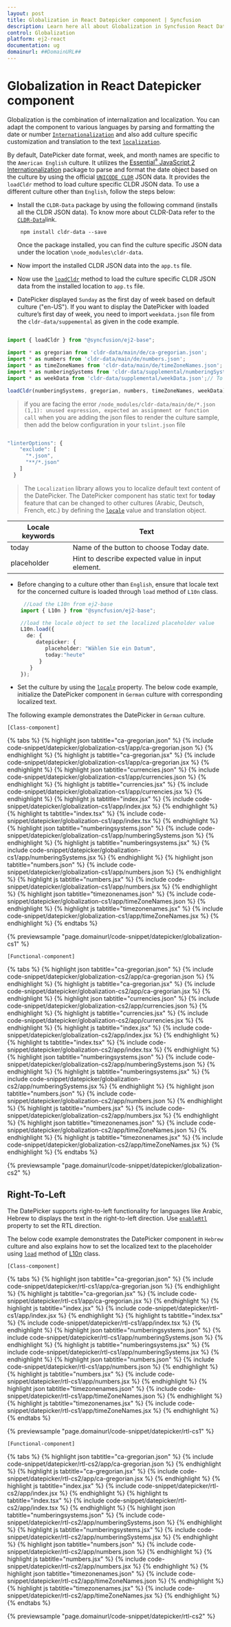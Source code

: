 ```yaml
---
layout: post
title: Globalization in React Datepicker component | Syncfusion
description: Learn here all about Globalization in Syncfusion React Datepicker component of Syncfusion Essential JS 2 and more.
control: Globalization 
platform: ej2-react
documentation: ug
domainurl: ##DomainURL##
---
```


# Globalization in React Datepicker component

Globalization is the combination of internalization and localization. You can adapt the component to various languages by parsing and formatting the date or number [`Internationalization`](https://ej2.syncfusion.com/react/documentation/common/globalization/internationalization) and also add culture specific customization and translation to the text [`localization`](https://ej2.syncfusion.com/react/documentation/common/globalization/localization).

By default, DatePicker date format, week, and month names are specific to the `American English` culture. It utilizes the [Essential<sup style="font-size:70%">&reg;</sup> JavaScript 2 Internationalization](https://ej2.syncfusion.com/react/documentation/common/globalization/internationalization) package to parse and format the date object based on the culture by using the official [`UNICODE CLDR`](http://cldr.unicode.org/) JSON data. It provides the `loadCldr` method to load culture specific CLDR JSON data. To use a different culture other than `English`, follow the steps below:

* Install the `CLDR-Data` package by using the following command (installs all the CLDR JSON data). To know more about CLDR-Data refer to the [`CLDR-Data`](https://cldr.unicode.org/index/cldr-spec/cldr-json-bindings)link.

    ```
     npm install cldr-data --save
    ```

    Once the package installed, you can find the culture specific JSON data under the location `\node_modules\cldr-data`.

* Now import the installed CLDR JSON data into the `app.ts` file.

* Now use the [`loadCldr`](http://ej2.syncfusion.com/documentation/base/internationalization#cldr-data-dependencies) method to load the culture specific CLDR JSON data from the installed location to `app.ts` file.

* DatePicker displayed `Sunday` as the first day of week based on default culture ("en-US"). If you want to display the DatePicker with loaded culture’s first day of week, you need to import `weekdata.json` file from the `cldr-data/suppemental` as given in the code example.

```ts

import { loadCldr } from "@syncfusion/ej2-base";

import * as gregorian from 'cldr-data/main/de/ca-gregorian.json';
import * as numbers from 'cldr-data/main/de/numbers.json';
import * as timeZoneNames from 'cldr-data/main/de/timeZoneNames.json';
import * as numberingSystems from 'cldr-data/supplemental/numberingSystems.json';
import * as weekData from 'cldr-data/supplemental/weekData.json';// To load the culture based first day of week

loadCldr(numberingSystems, gregorian, numbers, timeZoneNames, weekData);
```

> if you are facing the error `/node_modules/cldr-data/main/de/*.json (1,1): unused expression, expected an assignment or function call` when you are adding the json files to render the culture sample, then add the below configuration in your `tslint.json` file

```ts

"linterOptions": {
    "exclude": [
      "*.json",
      "**/*.json"
    ]
  }
```

> The `Localization` library allows you to localize default text content of the DatePicker. The DatePicker component has static text for  **today** feature that can be changed to other cultures (Arabic, Deutsch, French, etc.) by defining the [`locale`](https://ej2.syncfusion.com/react/documentation/api/datepicker#locale) value and translation object.

Locale keywords |Text
-----|-----
today | Name of the button to choose Today date.
placeholder | Hint to describe expected value in input element.

* Before changing to a culture other than `English`, ensure that locale text for the concerned culture is loaded through `load` method of `L10n` class.

    ```ts
      //Load the L10n from ej2-base
     import { L10n } from "@syncfusion/ej2-base";

     //load the locale object to set the localized placeholder value
     L10n.load({
       de: {
          datepicker: {
             placeholder: "Wählen Sie ein Datum",
             today:"heute"
           }
        }
     });
   ```

* Set the culture by using the [`locale`](https://ej2.syncfusion.com/react/documentation/api/datepicker#locale) property. The below code example, initialize the DatePicker component in `German` culture with corresponding localized text.

The following example demonstrates the DatePicker in `German` culture.

`[Class-component]`

{% tabs %}
{% highlight json tabtitle="ca-gregorian.json" %}
{% include code-snippet/datepicker/globalization-cs1/app/ca-gregorian.json %}
{% endhighlight %}
{% highlight js tabtitle="ca-gregorian.jsx" %}
{% include code-snippet/datepicker/globalization-cs1/app/ca-gregorian.jsx %}
{% endhighlight %}
{% highlight json tabtitle="currencies.json" %}
{% include code-snippet/datepicker/globalization-cs1/app/currencies.json %}
{% endhighlight %}
{% highlight js tabtitle="currencies.jsx" %}
{% include code-snippet/datepicker/globalization-cs1/app/currencies.jsx %}
{% endhighlight %}
{% highlight js tabtitle="index.jsx" %}
{% include code-snippet/datepicker/globalization-cs1/app/index.jsx %}
{% endhighlight %}
{% highlight ts tabtitle="index.tsx" %}
{% include code-snippet/datepicker/globalization-cs1/app/index.tsx %}
{% endhighlight %}
{% highlight json tabtitle="numberingsystems.json" %}
{% include code-snippet/datepicker/globalization-cs1/app/numberingSystems.json %}
{% endhighlight %}
{% highlight js tabtitle="numberingsystems.jsx" %}
{% include code-snippet/datepicker/globalization-cs1/app/numberingSystems.jsx %}
{% endhighlight %}
{% highlight json tabtitle="numbers.json" %}
{% include code-snippet/datepicker/globalization-cs1/app/numbers.json %}
{% endhighlight %}
{% highlight js tabtitle="numbers.jsx" %}
{% include code-snippet/datepicker/globalization-cs1/app/numbers.jsx %}
{% endhighlight %}
{% highlight json tabtitle="timezonenames.json" %}
{% include code-snippet/datepicker/globalization-cs1/app/timeZoneNames.json %}
{% endhighlight %}
{% highlight js tabtitle="timezonenames.jsx" %}
{% include code-snippet/datepicker/globalization-cs1/app/timeZoneNames.jsx %}
{% endhighlight %}
{% endtabs %}

 {% previewsample "page.domainurl/code-snippet/datepicker/globalization-cs1" %}

`[Functional-component]`

{% tabs %}
{% highlight json tabtitle="ca-gregorian.json" %}
{% include code-snippet/datepicker/globalization-cs2/app/ca-gregorian.json %}
{% endhighlight %}
{% highlight js tabtitle="ca-gregorian.jsx" %}
{% include code-snippet/datepicker/globalization-cs2/app/ca-gregorian.jsx %}
{% endhighlight %}
{% highlight json tabtitle="currencies.json" %}
{% include code-snippet/datepicker/globalization-cs2/app/currencies.json %}
{% endhighlight %}
{% highlight js tabtitle="currencies.jsx" %}
{% include code-snippet/datepicker/globalization-cs2/app/currencies.jsx %}
{% endhighlight %}
{% highlight js tabtitle="index.jsx" %}
{% include code-snippet/datepicker/globalization-cs2/app/index.jsx %}
{% endhighlight %}
{% highlight ts tabtitle="index.tsx" %}
{% include code-snippet/datepicker/globalization-cs2/app/index.tsx %}
{% endhighlight %}
{% highlight json tabtitle="numberingsystems.json" %}
{% include code-snippet/datepicker/globalization-cs2/app/numberingSystems.json %}
{% endhighlight %}
{% highlight js tabtitle="numberingsystems.jsx" %}
{% include code-snippet/datepicker/globalization-cs2/app/numberingSystems.jsx %}
{% endhighlight %}
{% highlight json tabtitle="numbers.json" %}
{% include code-snippet/datepicker/globalization-cs2/app/numbers.json %}
{% endhighlight %}
{% highlight js tabtitle="numbers.jsx" %}
{% include code-snippet/datepicker/globalization-cs2/app/numbers.jsx %}
{% endhighlight %}
{% highlight json tabtitle="timezonenames.json" %}
{% include code-snippet/datepicker/globalization-cs2/app/timeZoneNames.json %}
{% endhighlight %}
{% highlight js tabtitle="timezonenames.jsx" %}
{% include code-snippet/datepicker/globalization-cs2/app/timeZoneNames.jsx %}
{% endhighlight %}
{% endtabs %}

 {% previewsample "page.domainurl/code-snippet/datepicker/globalization-cs2" %}

## Right-To-Left

The DatePicker supports right-to-left functionality for languages like Arabic, Hebrew to displays the text in the right-to-left direction. Use [`enableRtl`](https://ej2.syncfusion.com/react/documentation/api/datepicker#enablertl) property to set the RTL direction.

The below code example demonstrates the DatePicker component in `Hebrew` culture and also explains how to set the localized text to the placeholder using [`load`](http://ej2.syncfusion.com/documentation/api/base/l10n#load) method of
[L10n](http://ej2.syncfusion.com/documentation/api/base/l10n/) class.

`[Class-component]`

{% tabs %}
{% highlight json tabtitle="ca-gregorian.json" %}
{% include code-snippet/datepicker/rtl-cs1/app/ca-gregorian.json %}
{% endhighlight %}
{% highlight js tabtitle="ca-gregorian.jsx" %}
{% include code-snippet/datepicker/rtl-cs1/app/ca-gregorian.jsx %}
{% endhighlight %}
{% highlight js tabtitle="index.jsx" %}
{% include code-snippet/datepicker/rtl-cs1/app/index.jsx %}
{% endhighlight %}
{% highlight ts tabtitle="index.tsx" %}
{% include code-snippet/datepicker/rtl-cs1/app/index.tsx %}
{% endhighlight %}
{% highlight json tabtitle="numberingsystems.json" %}
{% include code-snippet/datepicker/rtl-cs1/app/numberingSystems.json %}
{% endhighlight %}
{% highlight js tabtitle="numberingsystems.jsx" %}
{% include code-snippet/datepicker/rtl-cs1/app/numberingSystems.jsx %}
{% endhighlight %}
{% highlight json tabtitle="numbers.json" %}
{% include code-snippet/datepicker/rtl-cs1/app/numbers.json %}
{% endhighlight %}
{% highlight js tabtitle="numbers.jsx" %}
{% include code-snippet/datepicker/rtl-cs1/app/numbers.jsx %}
{% endhighlight %}
{% highlight json tabtitle="timezonenames.json" %}
{% include code-snippet/datepicker/rtl-cs1/app/timeZoneNames.json %}
{% endhighlight %}
{% highlight js tabtitle="timezonenames.jsx" %}
{% include code-snippet/datepicker/rtl-cs1/app/timeZoneNames.jsx %}
{% endhighlight %}
{% endtabs %}

 {% previewsample "page.domainurl/code-snippet/datepicker/rtl-cs1" %}

`[Functional-component]`

{% tabs %}
{% highlight json tabtitle="ca-gregorian.json" %}
{% include code-snippet/datepicker/rtl-cs2/app/ca-gregorian.json %}
{% endhighlight %}
{% highlight js tabtitle="ca-gregorian.jsx" %}
{% include code-snippet/datepicker/rtl-cs2/app/ca-gregorian.jsx %}
{% endhighlight %}
{% highlight js tabtitle="index.jsx" %}
{% include code-snippet/datepicker/rtl-cs2/app/index.jsx %}
{% endhighlight %}
{% highlight ts tabtitle="index.tsx" %}
{% include code-snippet/datepicker/rtl-cs2/app/index.tsx %}
{% endhighlight %}
{% highlight json tabtitle="numberingsystems.json" %}
{% include code-snippet/datepicker/rtl-cs2/app/numberingSystems.json %}
{% endhighlight %}
{% highlight js tabtitle="numberingsystems.jsx" %}
{% include code-snippet/datepicker/rtl-cs2/app/numberingSystems.jsx %}
{% endhighlight %}
{% highlight json tabtitle="numbers.json" %}
{% include code-snippet/datepicker/rtl-cs2/app/numbers.json %}
{% endhighlight %}
{% highlight js tabtitle="numbers.jsx" %}
{% include code-snippet/datepicker/rtl-cs2/app/numbers.jsx %}
{% endhighlight %}
{% highlight json tabtitle="timezonenames.json" %}
{% include code-snippet/datepicker/rtl-cs2/app/timeZoneNames.json %}
{% endhighlight %}
{% highlight js tabtitle="timezonenames.jsx" %}
{% include code-snippet/datepicker/rtl-cs2/app/timeZoneNames.jsx %}
{% endhighlight %}
{% endtabs %}

 {% previewsample "page.domainurl/code-snippet/datepicker/rtl-cs2" %}